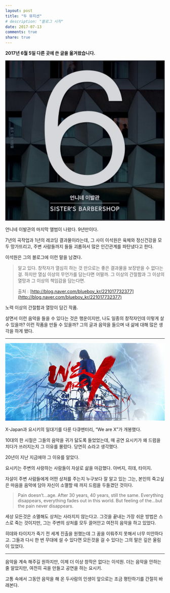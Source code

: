 ```yaml
---
layout: post
title: "두 뮤지션"
# description: "블로그 시작"
date: 2017-07-13
comments: true
share: true
---
```


**2017년 6월 5일 다른 곳에 쓴 글을 옮겨왔습니다.**

![언니네이발관6](/images/2017-07-13-two-musicians-image1.png)

언니네 이발관의 마지막 앨범이 나왔다. 9년만이다.

7년의 곡작업과 1년의 레코딩 결과물이라는데, 그 사이 이석원은 육체와 정신건강을 모두 망가뜨리고, 주변 사람들까지 들들 괴롭혀서 많은 인간관계를 파탄냈다고 한다.

이석원은 그의 블로그에 이런 말을 남겼다.

> 알고 있다. 창작자가 열심히 하는 것 만으로는 좋은 결과물을 보장받을 수 없다는 걸. 하지만 열심 이상의 무언가를 담는다면 어떨까. 그 이상의 간절함과 그 이상의 열망과 그 이상의 책임감을 담는다면.
>
> 출처 : [http://blog.naver.com/blueboy_kr/221017732377](http://blog.naver.com/blueboy_kr/221017732377)

노력 이상의 간절함과 열망이 담긴 작품.

살면서 이런 음악을 들을 수 있다는 것은 행운이지만, 나도 일종의 창작자인데 이렇게 살 수 있을까? 이런 작품을 만들 수 있을까? 그의 글과 음악을 들으며 내 삶에 대해 많은 생각을 하게 됐다.

---

![WeAreX](/images/2017-07-13-two-musicians-image2.jpg)

X-Japan과 요시키의 일대기를 다룬 다큐멘터리, “We are X”가 개봉했다.

10대의 한 시절은 그들의 음악을 귀가 닳도록 들었었는데, 매 공연 요시키가 왜 드럼을 치다가 쓰러지는지 그 이유를 몰랐다. 당연히 쇼라고 생각했다.

20년이 지난 지금에야 그 이유를 알았다.

요시키는 주변의 사랑하는 사람들이 자살로 삶을 마감했다. 아버지, 히데, 타이지.

자살이 주변 사람들에게 어떤 상처를 주는지 누구보다 잘 알고 있는 그는,  본인의 죽고싶은 마음을 음악에 담아 자신이 소멸할 때 까지 드럼을 두들겼던 것이다.

> Pain doesn’t…age. After 30 years, 40 years, still the same. Everything disappears, everything fades out in this world. But feeling of the…but the pain never disappears.

세상 모든것은 소멸해도 상처는 사라지지 않는다고. 그것을 끝내는 가장 쉬운 방법은 스스로 죽는 것이지만, 그는 주변의 상처를 모두 끌어안고 여전히 음악을 하고 있었다.

히데와 타이지가 죽기 전 세계 진출을 원했는데 그 꿈을 이뤄주지 못해서 너무 미안하다고. 그들과 다시 한 번 무대에 설 수 있다면 모든것을 걸 수 있다는 그의 말은 깊은 울림이 있었다.

---

음악을 계속 해주길 원하지만, 이제 더 이상 창작은 없다는 이석원.
더는 음악을 안하는줄 알았지만, 여전히 곡을 만들고 공연을 하는 요시키.

고통 속에서 그동안 음악을 해 온 두사람의 인생이 앞으로는 조금 평탄하기를 간절히 바래본다.
